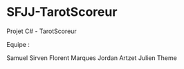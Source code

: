 # SFJJ-TarotScoreur

Projet C# - TarotScoreur

Equipe :

Samuel Sirven
Florent Marques
Jordan Artzet
Julien Theme